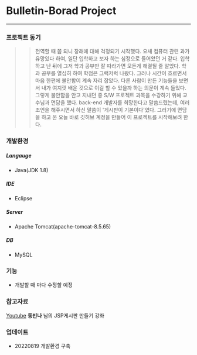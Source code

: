# Bulletin-Borad Project
----------------------------------------------------------------------------------------------
### 프로젝트 동기
>> 전역할 때 쯤 되니 장래에 대해 걱정되기 시작했다. 요새 컴퓨터 관련 과가 유망있다 하여, 일단 입학하고 보자 하는 심정으로 들어왔던 거 같다. 입학하고 난 뒤에 그저 학과 공부만 잘 따라가면 모든게 해결될 줄 알았다. 학과 공부를 열심히 하여 학점은 그럭저럭 나왔다. 그러나 시간이 흐르면서 마음 한편에 불안함이 계속 자리 잡았다. 다른 사람이 만든 기능들을 보면서 내가 여지껏 배운 것으로 이걸 할 수 있을까 하는 의문이 계속 들었다. 그렇게 불안함을 안고 지내던 중 S/W 프로젝트 과목을 수강하기 위해 교수님과 면담을 했다. back-end 개발자를 희망한다고 말씀드렸는데, 여러 조언을 해주시면서 하신 말씀이 '게시판이 기본이다'였다. 그러기에 면담을 하고 온 오늘 바로 깃허브 계정을 만들어 이 프로젝트를 시작해보려 한다.

### 개발환경
##### Langauge
- Java(JDK 1.8)
##### IDE
- Eclipse
##### Server
- Apache Tomcat(apache-tomcat-8.5.65)
##### DB
- MySQL

### 기능
- 개발할 때 마다 수정할 예정

### 참고자료
[Youtube](https://www.youtube.com/watch?time_continue=110&v=wEIBDHfoMBg&feature=emb_title)
  **동빈나** 님의 JSP게시판 만들기 강좌

### 업데이트
- 20220819 개발환경 구축
